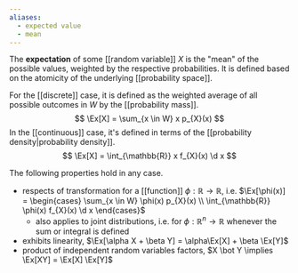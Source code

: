 ```yaml
---
aliases:
  - expected value
  - mean
---
```


The **expectation** of some [[random variable]] $X$ is the "mean" of the possible values, weighted by the respective probabilities. It is defined based on the atomicity of the underlying [[probability space]].

For the [[discrete]] case, it is defined as the weighted average of all possible outcomes in $W$ by the [[probability mass]].
$$
\Ex[X] = \sum_{x \in W} x p_{X}(x)
$$
In the [[continuous]] case, it's defined in terms of the [[probability density|probability density]].
$$
\Ex[X] = \int_{\mathbb{R}} x f_{X}(x) \d x
$$

The following properties hold in any case.
- respects of transformation for a [[function]] $\phi: \mathbb{R} \to \mathbb{R}$, i.e. $\Ex[\phi(x)] = \begin{cases} \sum_{x \in W} \phi(x) p_{X}(x) \\  \int_{\mathbb{R}} \phi(x) f_{X}(x) \d x \end{cases}$
	- also applies to joint distributions, i.e. for $\phi : \mathbb{R}^{n} \to \mathbb{R}$ whenever the sum or integral is defined
- exhibits linearity, $\Ex[\alpha X + \beta Y] = \alpha\Ex[X] + \beta \Ex[Y]$
- product of independent random variables factors, $X \bot Y \implies \Ex[XY] = \Ex[X] \Ex[Y]$

